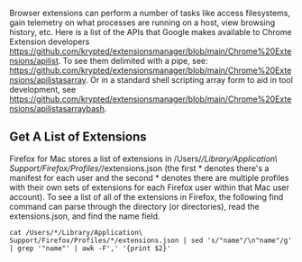 Browser extensions can perform a number of tasks like access filesystems, gain telemetry on what processes are running on a host, view browsing history, etc. Here is a list of the APIs that Google makes available to Chrome Extension developers https://github.com/krypted/extensionsmanager/blob/main/Chrome%20Extensions/apilist. To see them delimited with a pipe, see: https://github.com/krypted/extensionsmanager/blob/main/Chrome%20Extensions/apilistasarray. Or in a standard shell scripting array form to aid in tool development, see https://github.com/krypted/extensionsmanager/blob/main/Chrome%20Extensions/apilistasarraybash.

## Get A List of Extensions
Firefox for Mac stores a list of extensions in /Users/*/Library/Application\ Support/Firefox/Profiles/*/extensions.json (the first * denotes there's a manifest for each user and the second * denotes there are multiple profiles with their own sets of extensions for each Firefox user within that Mac user account). To see a list of all of the extensions in Firefox, the following find command can parse through the directory (or directories), read the extensions.json, and find the name field.

```
cat /Users/*/Library/Application\ Support/Firefox/Profiles/*/extensions.json | sed 's/"name"/\n"name"/g' | grep '"name"' | awk -F',' '{print $2}'
```
